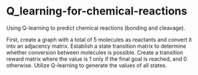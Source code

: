 # Q_learning-for-chemical-reactions
Using Q-learning to predict chemical reactions (bonding and cleavage).


First, create a graph with a total of 5 molecules as reactants and convert it into an adjacency matrix. 
Establish a state transition matrix to determine whether conversion between molecules is possible. 
Create a transition reward matrix where the value is 1 only if the final goal is reached, and 0 otherwise. 
Utilize Q-learning to generate the values of all states.
